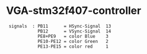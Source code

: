 # VGA-stm32f407-controller


```
 signals  : PB11      = HSync-Signal  13
            PB12      = VSync-Signal  14
            PE8+PE9   = color Blue    3
            PE10-PE12 = color Green   2
            PE13-PE15 = color red     1
```


